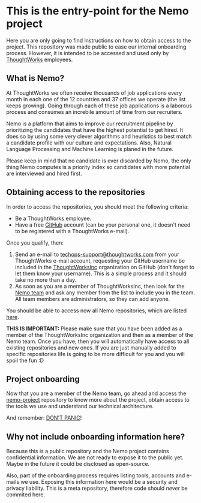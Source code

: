 # This is the entry-point for the Nemo project

Here you are only going to find instructions on how to obtain access to the project. This repository was made public to ease our internal onboarding process. However, it is intended to be accessed and used only by [ThoughtWorks](http://thoughtworks.com) employees.

## What is Nemo?

At ThoughtWorks we often receive thousands of job applications every month in each one of the 12 countries and 37 offices we operate (the list keeps growing). Going through each of these job applications is a laborous process and consumes an increbile amount of time from our recruiters.

Nemo is a platform that aims to improve our recruitment pipeline by prioritizing the candidates that have the highest potential to get hired. It does so by using some very clever algorithms and heuristics to best match a candidate profile with our culture and expectations. Also, Natural Language Processing and Machine Learning is planed in the future. 

Please keep in mind that no candidate is ever discarded by Nemo, the only thing Nemo computes is a priority index so candidates with more potential are interviewed and hired first.

## Obtaining access to the repositories

In order to access the repositories, you should meet the following criteria:

- Be a ThoughtWorks employee.
- Have a free [GitHub](https://github.com/join) account (can be your personal one, it doesn't need to be registered with a ThoughtWorks e-mail).

Once you qualify, then:

1. Send an e-mail to techops-support@thoughtworks.com from your ThoughtWorks e-mail account, requesting your GitHub username be included in the [ThoughtWorksInc](https://github.com/ThoughtWorksInc) organization on GitHub (don't forget to let them know your username). This is a simple process and it should take no more than a day.
2. As soon as you are a member of ThoughtWorksInc, then look for the [Nemo team](https://github.com/orgs/ThoughtWorksInc/teams/nemo) and ask any member from the list to include you in the team. All team members are administrators, so they can add anyone.

You should be able to access now all Nemo repositories, which are listed [here](https://github.com/orgs/ThoughtWorksInc/teams/nemo/repositories).

**THIS IS IMPORTANT:** Please make sure that you have been added as a member of the ThoughtWorksInc organization and then as a member of the Nemo team. Once you have, then you will automatically have access to all existing repositories and new ones. If you are just manually added to specific repositories life is going to be more difficult for you and you will spoil the fun :D

## Project onboarding

Now that you are a member of the Nemo team, go ahead and access the [nemo-project](https://github.com/ThoughtWorksInc/nemo-project) repository to know more about the project, obtain access to the tools we use and understand our technical architecture.

And remember: [DON'T PANIC](https://en.wikipedia.org/wiki/Phrases_from_The_Hitchhiker%27s_Guide_to_the_Galaxy#Don.27t_Panic)!

## Why not include onboarding information here?

Because this is a public repository and the Nemo project contains confidential information. We are not ready to expose it to the public yet. Maybe in the future it could be disclosed as open-source.

Also, part of the onboarding process requires listing tools, accounts and e-mails we use. Exposing this information here would be a security and privacy liability. This is a meta repository, therefore code should *never* be commited here.
